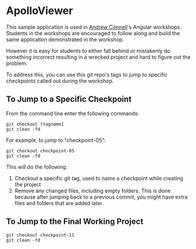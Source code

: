 # ApolloViewer

This sample application is used in [Andrew Connell](https://www.github.com/andrewconnell)'s Angular workshops. Students in the workshops are encouraged to follow along and build the same application demonstrated in the workshop.

However it is easy for students to either fall behind or mistakenly do something incorrect resulting in a wrecked project and hard to figure out the problem.

To address this, you can use this git repo's tags to jump to specific checkpoints called out during the workshop.

## To Jump to a Specific Checkpoint

From the command line enter the following commands:

```shell
git checkout [tagname]
git clean -fd
```

For example, to jump to "checkpoint-05":

```shell
git checkout checkpoint-05
git clean -fd
```

This will do the following: 

1. Checkout a specific git tag, used to name a checkpoint while creating the project
1. Remove any changed files, including empty folders. This is done because after jumping back to a previous commit, you might have extra files and folders that are added later.

## To Jump to the Final Working Project

```shell
git checkout checkpoint-11
git clean -fd
```
